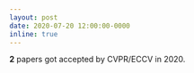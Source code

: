 ```yaml
---
layout: post
date: 2020-07-20 12:00:00-0000
inline: true
---
```


**2** papers got accepted by CVPR/ECCV in 2020.
